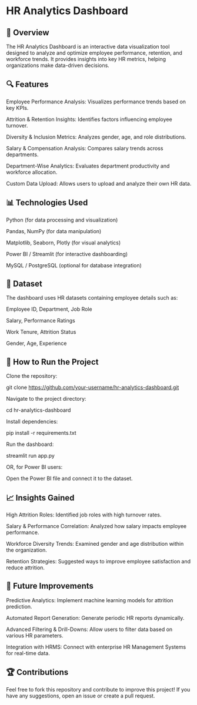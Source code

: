 # HR Analytics Dashboard

## 📌 Overview

The HR Analytics Dashboard is an interactive data visualization tool designed to analyze and optimize employee performance, retention, and workforce trends. It provides insights into key HR metrics, helping organizations make data-driven decisions.

## 🔍 Features

Employee Performance Analysis: Visualizes performance trends based on key KPIs.

Attrition & Retention Insights: Identifies factors influencing employee turnover.

Diversity & Inclusion Metrics: Analyzes gender, age, and role distributions.

Salary & Compensation Analysis: Compares salary trends across departments.

Department-Wise Analytics: Evaluates department productivity and workforce allocation.

Custom Data Upload: Allows users to upload and analyze their own HR data.

## 📊 Technologies Used

Python (for data processing and visualization)

Pandas, NumPy (for data manipulation)

Matplotlib, Seaborn, Plotly (for visual analytics)

Power BI / Streamlit (for interactive dashboarding)

MySQL / PostgreSQL (optional for database integration)

## 📂 Dataset

The dashboard uses HR datasets containing employee details such as:

Employee ID, Department, Job Role

Salary, Performance Ratings

Work Tenure, Attrition Status

Gender, Age, Experience

## 🚀 How to Run the Project

Clone the repository:

git clone https://github.com/your-username/hr-analytics-dashboard.git

Navigate to the project directory:

cd hr-analytics-dashboard

Install dependencies:

pip install -r requirements.txt

Run the dashboard:

streamlit run app.py

OR, for Power BI users:

Open the Power BI file and connect it to the dataset.

## 📈 Insights Gained

High Attrition Roles: Identified job roles with high turnover rates.

Salary & Performance Correlation: Analyzed how salary impacts employee performance.

Workforce Diversity Trends: Examined gender and age distribution within the organization.

Retention Strategies: Suggested ways to improve employee satisfaction and reduce attrition.

## 📜 Future Improvements

Predictive Analytics: Implement machine learning models for attrition prediction.

Automated Report Generation: Generate periodic HR reports dynamically.

Advanced Filtering & Drill-Downs: Allow users to filter data based on various HR parameters.

Integration with HRMS: Connect with enterprise HR Management Systems for real-time data.

## 🏆 Contributions

Feel free to fork this repository and contribute to improve this project! If you have any suggestions, open an issue or create a pull request.
